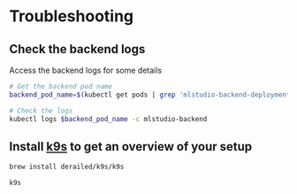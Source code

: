 # Troubleshooting

## Check the backend logs

Access the backend logs for some details

```bash
# Get the backend pod name
backend_pod_name=$(kubectl get pods | grep 'mlstudio-backend-deployment' | awk '{print $1}' | head -n 1)

# Check the logs
kubectl logs $backend_pod_name -c mlstudio-backend
```

## Install [k9s](https://github.com/derailed/k9s) to get an overview of your setup

```bash
brew install derailed/k9s/k9s

k9s
```

